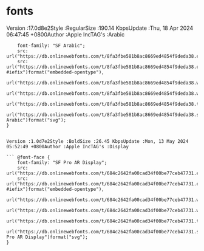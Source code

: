 # fonts



Version :17.0d8e2Style :RegularSize :190.14 KbpsUpdate :Thu, 18 Apr 2024 06:47:45 +0800Author :Apple IncTAG's :Arabic

``` @font-face {
    font-family: "SF Arabic";
    src: url("https://db.onlinewebfonts.com/t/8fa3fbe581b8ac8669ed4854f9deda38.eot");
    src: url("https://db.onlinewebfonts.com/t/8fa3fbe581b8ac8669ed4854f9deda38.eot?#iefix")format("embedded-opentype"),
    url("https://db.onlinewebfonts.com/t/8fa3fbe581b8ac8669ed4854f9deda38.woff2")format("woff2"),
    url("https://db.onlinewebfonts.com/t/8fa3fbe581b8ac8669ed4854f9deda38.woff")format("woff"),
    url("https://db.onlinewebfonts.com/t/8fa3fbe581b8ac8669ed4854f9deda38.ttf")format("truetype"),
    url("https://db.onlinewebfonts.com/t/8fa3fbe581b8ac8669ed4854f9deda38.svg#SF Arabic")format("svg");
} 


Version :1.0d7e2Style :BoldSize :26.45 KbpsUpdate :Mon, 13 May 2024 05:52:49 +0800Author :Apple IncTAG's :Display

``` @font-face {
    font-family: "SF Pro AR Display";
    src: url("https://db.onlinewebfonts.com/t/684c2642fa00cad34f00be77ceb47731.eot");
    src: url("https://db.onlinewebfonts.com/t/684c2642fa00cad34f00be77ceb47731.eot?#iefix")format("embedded-opentype"),
    url("https://db.onlinewebfonts.com/t/684c2642fa00cad34f00be77ceb47731.woff2")format("woff2"),
    url("https://db.onlinewebfonts.com/t/684c2642fa00cad34f00be77ceb47731.woff")format("woff"),
    url("https://db.onlinewebfonts.com/t/684c2642fa00cad34f00be77ceb47731.ttf")format("truetype"),
    url("https://db.onlinewebfonts.com/t/684c2642fa00cad34f00be77ceb47731.svg#SF Pro AR Display")format("svg");
}

